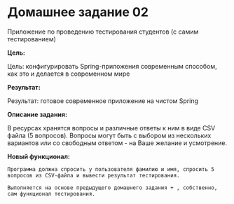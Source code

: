 # Домашнее задание 02


Приложение по проведению тестирования студентов (с самим тестированием)


**Цель:**

Цель: конфигурировать Spring-приложения современным способом, как это и делается в современном мире

**Результат:** 

Результат: готовое современное приложение на чистом Spring

**Описание задания:**

В ресурсах хранятся вопросы и различные ответы к ним в виде CSV файла (5 вопросов).
Вопросы могут быть с выбором из нескольких вариантов или со свободным ответом - на Ваше желание и усмотрение.

**Новый функционал:**

    Программа должна спросить у пользователя фамилию и имя, спросить 5 вопросов из CSV-файла и вывести результат тестирования.

    Выполняется на основе предыдущего домашнего задания + , собственно, сам функционал тестирования.
